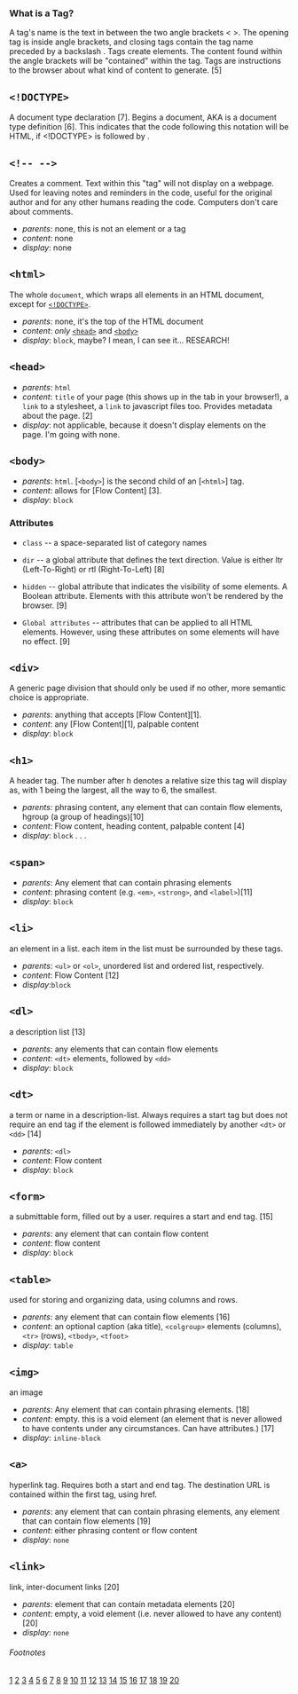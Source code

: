 ### What is a Tag?

A tag's name is the text in between the two angle brackets < >. The opening tag is inside angle brackets, and closing tags contain the tag name preceded by a backslash \. Tags create elements. The content found within the angle brackets will be "contained" within the tag. Tags are instructions to the browser about what kind of content to generate. [5]

## `<!DOCTYPE>`

A document type declaration [7]. Begins a document, AKA is a document type definition [6]. This indicates that the code following this notation will be HTML, if <!DOCTYPE> is followed by <html>.

## `<!-- -->`

Creates a comment. Text within this "tag" will not display on a webpage. Used for leaving notes and reminders in the code, useful for the original author and for any other humans reading the code. Computers don't care about comments.

* _parents_: none, this is not an element or a tag
* _content_: none
* _display_: none

## `<html>`

The whole `document`, which wraps all elements in an HTML document, except for [`<!DOCTYPE>`](#doctype).

* _parents_: none, it's the top of the HTML document
* _content_: _only_ [`<head>`](#head) and [`<body>`](#body)
* _display_: `block`, maybe? I mean, I can see it... RESEARCH!

## `<head>`

* _parents_: `html`
* _content_: `title` of your page (this shows up in the tab in your browser!), a `link` to a stylesheet, a `link` to javascript files too. Provides metadata about the page. [2]
* _display_: not applicable, because it doesn't display elements on the page. I'm going with none.

## `<body>`

* _parents_: `html`. [`<body>`] is the second child of an [`<html>`] tag.
* _content_: allows for [Flow Content] [3].
* _display_: `block`

### Attributes

* `class` -- a space-separated list of category names
* `dir`	-- a global attribute that defines the text direction. Value is either ltr (Left-To-Right) or rtl (Right-To-Left) [8]
* `hidden` -- global attribute that indicates the visibility of some elements. A Boolean attribute. Elements with this attribute won't be rendered by the browser. [9]

* `Global attributes` -- attributes that can be applied to all HTML elements. However, using these attributes on some elements will have no effect. [9]

## `<div>`

A generic page division that should only be used if no other, more semantic choice is appropriate.

* _parents_: anything that accepts [Flow Content][1].
* _content_: any [Flow Content][1], palpable content
* _display_: `block`

## `<h1>`

A header tag. The number after h denotes a relative size this tag will display as, with 1 being the largest, all the way to 6, the smallest.

* _parents_: phrasing content, any element that can contain flow elements, hgroup (a group of headings)[10]
* _content_: Flow content, heading content, palpable content [4]
* _display_: `block`
. . .

## `<span>`

* _parents_: Any element that can contain phrasing elements
* _content_: phrasing content (e.g. `<em>`, `<strong>`, and `<label>`)[11]
* _display_: `block`

## `<li>`

an element in a list. each item in the list must be surrounded by these tags.

* _parents_: `<ul>` or `<ol>`, unordered list and ordered list, respectively.
* _content_: Flow Content [12]
* _display_:`block`

## `<dl>`

a description list [13]

* _parents_: any elements that can contain flow elements
* _content_: `<dt>` elements, followed by `<dd>`
* _display_: `block`

## `<dt>`

a term or name in a description-list. Always requires a start tag but does not require an end tag if the element is followed immediately by another `<dt>` or `<dd>` [14]

* _parents_: `<dl>`
* _content_: Flow content
* _display_: `block`

## `<form>`

a submittable form, filled out by a user. requires a start and end tag. [15]

* _parents_: any element that can contain flow content
* _content_: flow content
* _display_: `block`

## `<table>`

used for storing and organizing data, using columns and rows.

* _parents_: any element that can contain flow elements [16]
* _content_: an optional caption (aka title), `<colgroup>` elements (columns), `<tr>` (rows), `<tbody>`, `<tfoot>`
* _display_: `table`

## `<img>`

an image

* _parents_: Any element that can contain phrasing elements. [18]
* _content_: empty. this is a void element (an element that is never allowed to have contents under any circumstances. Can have attributes.) [17]
* _display_: `inline-block`

## `<a>`

hyperlink tag. Requires both a start and end tag. The destination URL is contained within the first tag, using href.

* _parents_: any element that can contain phrasing elements, any element that can contain flow elements [19]
* _content_: either phrasing content or flow content
* _display_: `none`

## `<link>`

link, inter-document links [20]

* _parents_: element that can contain metadata elements [20]
* _content_: empty, a void element (i.e. never allowed to have any content) [20]
* _display_: `none`

###### Footnotes

[1](https://developer.mozilla.org/en-US/docs/Web/Guide/HTML/Content_categories#Flow_content)
[2](https://developer.mozilla.org/en-US/docs/Web/HTML/Element/head)
[3](https://developer.mozilla.org/en-US/docs/Web/HTML/Element/body)
[4](https://developer.mozilla.org/en-US/docs/Web/HTML/Element/Heading_Elements)
[5](https://developer.mozilla.org/en-US/docs/Glossary/Tag)
[6](https://en.wikipedia.org/wiki/Document_type_declaration)
[7](https://en.wikipedia.org/wiki/Document_type_definition)
[8](https://developer.mozilla.org/en-US/docs/Web/HTML/Attributes)
[9](https://developer.mozilla.org/en-US/docs/Web/HTML/Global_attributes)
[10](https://www.w3.org/TR/html-markup/h1.html)
[11](https://www.w3.org/TR/html-markup/span.html#span)
[12](https://www.w3.org/TR/html-markup/li.html#li)
[13](https://www.w3.org/TR/html-markup/dl.html#description-list)
[14](https://www.w3.org/TR/html-markup/dt.html#dt-term)
[15](https://www.w3.org/TR/html-markup/form.html#form)
[16](https://www.w3.org/TR/html-markup/table.html#table)
[17](https://www.w3.org/TR/html-markup/syntax.html#void-element)
[18](https://www.w3.org/TR/html-markup/img.html#img)
[19](https://www.w3.org/TR/html-markup/a.html#a)
[20](https://www.w3.org/TR/html-markup/link.html#link)

